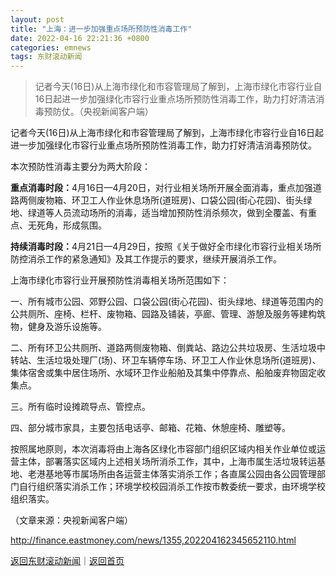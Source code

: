 ```yaml
---
layout: post
title: "上海：进一步加强重点场所预防性消毒工作"
date: 2022-04-16 22:21:36 +0800
categories: emnews
tags: 东财滚动新闻
---
```

> 记者今天(16日)从上海市绿化和市容管理局了解到，上海市绿化市容行业自16日起进一步加强绿化市容行业重点场所预防性消毒工作，助力打好清洁消毒预防仗。（央视新闻客户端）

<p>记者今天(16日)从上海市绿化和市容管理局了解到，上海市绿化市容行业自16日起进一步加强绿化市容行业重点场所预防性消毒工作，助力打好清洁消毒预防仗。</p>
 <p>本次预防性消毒主要分为两大阶段：</p>
 <p><strong>重点消毒时段：</strong>4月16日—4月20日，对行业相关场所开展全面消毒，重点加强道路两侧废物箱、环卫工人作业休息场所(道班房)、口袋公园(街心花园)、街头绿地、绿道等人员流动场所的消毒，适当增加预防性消杀频次，做到全覆盖、有重点、无死角，形成氛围。</p>
 <p><strong>持续消毒时段：</strong>4月21日—4月29日，按照《关于做好全市绿化市容行业相关场所防控消杀工作的紧急通知》及其工作提示的要求，继续开展消杀工作。</p>
 <p>上海市绿化市容行业开展预防性消毒相关场所范围如下：</p>
 <p>一、所有城市公园、郊野公园、口袋公园(街心花园)、街头绿地、绿道等范围内的公共厕所、座椅、栏杆、废物箱、园路及铺装，亭廊、管理、游憩及服务等建构筑物，健身及游乐设施等。</p>
 <p>二、所有环卫公共厕所、道路两侧废物箱、倒粪站、路边公共垃圾房、生活垃圾中转站、生活垃圾处理厂(场)、环卫车辆停车场、环卫工人作业休息场所(道班房)、集体宿舍或集中居住场所、水域环卫作业船舶及其集中停靠点、船舶废弃物固定收集点。</p>
 <p>三。所有临时设摊疏导点、管控点。</p>
 <p>四、部分城市家具，主要包括电话亭、邮箱、花箱、休憩座椅、雕塑等。</p>
 <p>按照属地原则，本次消毒将由上海各区绿化市容部门组织区域内相关作业单位或运营主体，部署落实区域内上述相关场所消杀工作，其中，上海市属生活垃圾转运基地、老港基地等市属场所由各运营主体落实消杀工作；各直属公园由各公园管理部门自行组织落实消杀工作；环境学校校园消杀工作按市教委统一要求，由环境学校组织落实。</p><p class="em_media">（文章来源：央视新闻客户端）</p>

<http://finance.eastmoney.com/news/1355,202204162345652110.html>

[返回东财滚动新闻](//finews.withounder.com/emnews/)｜[返回首页](//finews.withounder.com/)